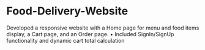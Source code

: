 # Food-Delivery-Website
Developed a responsive website with a Home page for menu and food items display, a Cart page, and an Order page. • Included SignIn/SignUp functionality and dynamic cart total calculation
